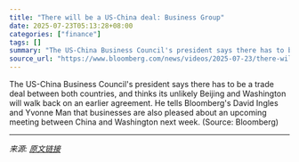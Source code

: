 ```yaml
---
title: "There will be a US-China deal: Business Group"
date: 2025-07-23T05:13:28+08:00
categories: ["finance"]
tags: []
summary: "The US-China Business Council's president says there has to be a trade deal between both countries, and thinks its unlikely Beijing and Washington will walk back on an earlier agreement. He tells Bloo"
source_url: "https://www.bloomberg.com/news/videos/2025-07-23/there-will-be-a-us-china-deal-business-group-video"
---
```


The US-China Business Council's president says there has to be a trade deal between both countries, and thinks its unlikely Beijing and Washington will walk back on an earlier agreement. He tells Bloomberg's David Ingles and Yvonne Man that businesses are also pleased about an upcoming meeting between China and Washington next week. (Source: Bloomberg)

---

*来源: [原文链接](https://www.bloomberg.com/news/videos/2025-07-23/there-will-be-a-us-china-deal-business-group-video)*
